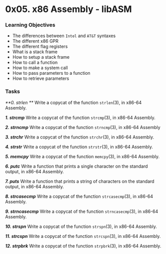 # 0x05. x86 Assembly - libASM

### Learning Objectives

- The differences between `Intel` and `AT&T` syntaxes
- The different x86 GPR
- The different flag registers
- What is a stack frame
- How to setup a stack frame
- How to call a function
- How to make a system call
- How to pass parameters to a function
- How to retrieve parameters

### Tasks

_**0. strlen **_
Write a copycat of the function `strlen`(3), in x86-64 Assembly.

_**1. strcmp**_
Write a copycat of the function `strcmp`(3), in x86-64 Assembly.

_**2. strncmp**_
Write a copycat of the function `strncmp`(3), in x86-64 Assembly

_**3. strchr**_
Write a copycat of the function `strchr`(3), in x86-64 Assembly.

_**4. strstr**_
Write a copycat of the function `strstr`(3), in x86-64 Assembly.

_**5. memcpy**_
Write a copycat of the function `memcpy`(3), in x86-64 Assembly.

_**6. putc**_
Write a function that prints a single character on the standard output, in x86-64 Assembly.

_**7. puts**_
Write a function that prints a string of characters on the standard output, in x86-64 Assembly.

_**8. strcasecmp**_
Write a copycat of the function `strcasecmp`(3), in x86-64 Assembly.

_**9. strncasecmp**_
Write a copycat of the function `strncasecmp`(3), in x86-64 Assembly.

_**10. strspn**_
Write a copycat of the function `strspn`(3), in x86-64 Assembly.

_**11. strcspn**_
Write a copycat of the function `strcspn`(3), in x86-64 Assembly.

_**12. strpbrk**_
Write a copycat of the function `strpbrk`(3), in x86-64 Assembly.
